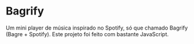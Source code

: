 # Bagrify
Um mini player de música inspirado no Spotify, só que chamado Bagrify (Bagre + Spotify). Este projeto foi feito com bastante JavaScript.
